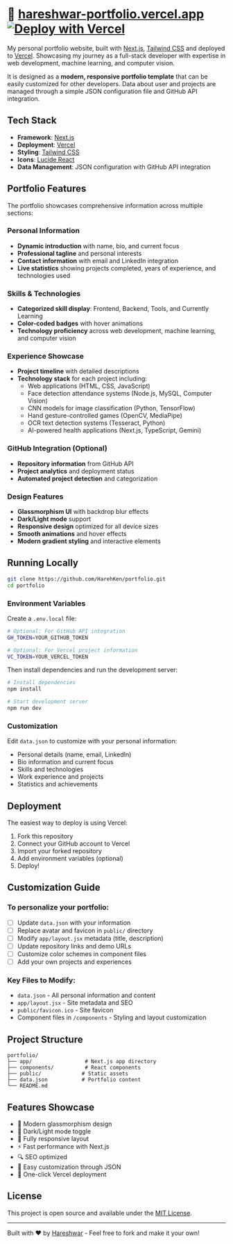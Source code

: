 # 🔗 [hareshwar-portfolio.vercel.app](https://hareshwar-portfolio.vercel.app)  [![Deploy with Vercel](https://vercel.com/button)](https://vercel.com/new/import?repository-url=https%3A%2F%2Fgithub.com%2FHarehKen%2Fportfolio&env=GH_TOKEN,VC_TOKEN)

My personal portfolio website, built with [Next.js](https://nextjs.org/), [Tailwind CSS](https://tailwindcss.com/) and deployed to [Vercel](https://vercel.com/). Showcasing my journey as a full-stack developer with expertise in web development, machine learning, and computer vision.

It is designed as a **modern, responsive portfolio template** that can be easily customized for other developers. Data about user and projects are managed through a simple JSON configuration file and GitHub API integration.

## Tech Stack
- **Framework**: [Next.js](https://nextjs.org/)
- **Deployment**: [Vercel](https://vercel.com)
- **Styling**: [Tailwind CSS](https://tailwindcss.com)
- **Icons**: [Lucide React](https://lucide.dev/)
- **Data Management**: JSON configuration with GitHub API integration

## Portfolio Features

The portfolio showcases comprehensive information across multiple sections:

### Personal Information
- **Dynamic introduction** with name, bio, and current focus
- **Professional tagline** and personal interests
- **Contact information** with email and LinkedIn integration
- **Live statistics** showing projects completed, years of experience, and technologies used

### Skills & Technologies
- **Categorized skill display**: Frontend, Backend, Tools, and Currently Learning
- **Color-coded badges** with hover animations
- **Technology proficiency** across web development, machine learning, and computer vision

### Experience Showcase
- **Project timeline** with detailed descriptions
- **Technology stack** for each project including:
  - Web applications (HTML, CSS, JavaScript)
  - Face detection attendance systems (Node.js, MySQL, Computer Vision)
  - CNN models for image classification (Python, TensorFlow)
  - Hand gesture-controlled games (OpenCV, MediaPipe)
  - OCR text detection systems (Tesseract, Python)
  - AI-powered health applications (Next.js, TypeScript, Gemini)

### GitHub Integration (Optional)
- **Repository information** from GitHub API
- **Project analytics** and deployment status
- **Automated project detection** and categorization

### Design Features
- **Glassmorphism UI** with backdrop blur effects
- **Dark/Light mode** support
- **Responsive design** optimized for all device sizes
- **Smooth animations** and hover effects
- **Modern gradient styling** and interactive elements

## Running Locally

```sh
git clone https://github.com/HarehKen/portfolio.git
cd portfolio
```

### Environment Variables
Create a `.env.local` file:
```sh
# Optional: For GitHub API integration
GH_TOKEN=YOUR_GITHUB_TOKEN

# Optional: For Vercel project information
VC_TOKEN=YOUR_VERCEL_TOKEN
```

Then install dependencies and run the development server:
```sh
# Install dependencies
npm install

# Start development server
npm run dev
```

### Customization
Edit `data.json` to customize with your personal information:
- Personal details (name, email, LinkedIn)
- Bio information and current focus
- Skills and technologies
- Work experience and projects
- Statistics and achievements

## Deployment

The easiest way to deploy is using Vercel:

1. Fork this repository
2. Connect your GitHub account to Vercel
3. Import your forked repository
4. Add environment variables (optional)
5. Deploy!

## Customization Guide

### To personalize your portfolio:
- [ ] Update `data.json` with your information
- [ ] Replace avatar and favicon in `public/` directory  
- [ ] Modify `app/layout.jsx` metadata (title, description)
- [ ] Update repository links and demo URLs
- [ ] Customize color schemes in component files
- [ ] Add your own projects and experiences

### Key Files to Modify:
- `data.json` - All personal information and content
- `app/layout.jsx` - Site metadata and SEO
- `public/favicon.ico` - Site favicon
- Component files in `/components` - Styling and layout customization

## Project Structure
```
portfolio/
├── app/                 # Next.js app directory
├── components/          # React components
├── public/             # Static assets
├── data.json           # Portfolio content
└── README.md
```

## Features Showcase
- 🎨 Modern glassmorphism design
- 🌙 Dark/Light mode toggle
- 📱 Fully responsive layout
- ⚡ Fast performance with Next.js
- 🔍 SEO optimized
- 🎯 Easy customization through JSON
- 🚀 One-click Vercel deployment

## License
This project is open source and available under the [MIT License](LICENSE).

---

Built with ❤️ by [Hareshwar](https://github.com/HarehKen) - Feel free to fork and make it your own!